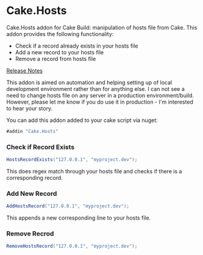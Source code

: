 # Cake.Hosts
Cake.Hosts addon for Cake Build: manipulation of hosts file from Cake. This addon provides the following functionality:

* Check if a record already exists in your hosts file
* Add a new record to your hosts file
* Remove a record from hosts file

[Release Notes](https://github.com/AMVSoftware/Cake.Hosts/wiki)

This addon is aimed on automation and helping setting up of local development environment rather than for anything else. I can not see a need to change hosts file on any server in a production environment/build. However, please let me know if you do use it in production - I'm interested to hear your story.

You can add this addon added to your cake script via nuget:
```c#
#addin "Cake.Hosts"
```

### Check if Record Exists

``` c#
HostsRecordExists("127.0.0.1", "myproject.dev");
```
This does regex match through your hosts file and checks if there is a corresponding record.

### Add New Record

``` c#
AddHostsRecord("127.0.0.1", "myproject.dev");
```
This appends a new corresponding line to your hosts file.

### Remove Recrod

```c#
RemoveHostsRecord("127.0.0.1", "myproject.dev");
```


